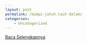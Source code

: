 ```yaml
---
layout: post
permalink: /mimpi-jatuh-laut-dalam/
categories:
    - Uncategorized
---
```


[Baca Selengkapnya](/06)